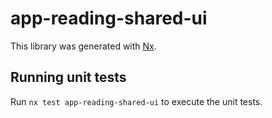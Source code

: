# app-reading-shared-ui

This library was generated with [Nx](https://nx.dev).

## Running unit tests

Run `nx test app-reading-shared-ui` to execute the unit tests.
